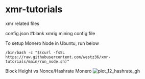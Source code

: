 # xmr-tutorials
xmr related files

config.json #blank xmrig mining config file

To setup Monero Node in Ubuntu, run below


```/bin/bash -c "$(curl -fsSL https://raw.githubusercontent.com/westz36/xmr-tutorials/main/run_node.sh)"```

Block Height vs Nonce/Hashrate Monero
![plot_12_hashrate_gh](https://github.com/tczee36/xmr-tutorials/assets/10228182/b1c1e6c8-d63a-433a-8b35-1f73c1fc8f47)
